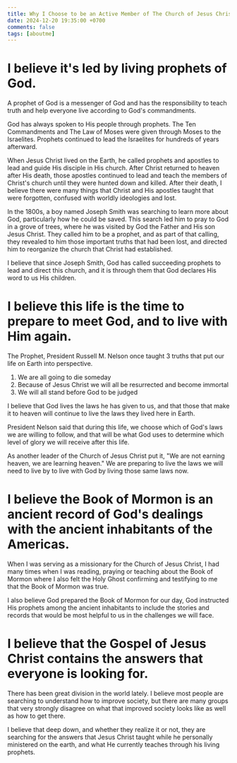 ```yaml
---
title: Why I Choose to be an Active Member of The Church of Jesus Christ of Latter-Day Saints
date: 2024-12-20 19:35:00 +0700
comments: false
tags: [aboutme]
---
```


# I believe it's led by living prophets of God.
A prophet of God is a messenger of God and has the responsibility to teach truth and help everyone live according to God's commandments.

God has always spoken to His people through prophets. The Ten Commandments and The Law of Moses were given through Moses to the Israelites. Prophets continued to lead the Israelites for hundreds of years afterward.

When Jesus Christ lived on the Earth, he called prophets and apostles to lead and guide His disciple in His church. After Christ returned to heaven after His death, those apostles continued to lead and teach the members of Christ's church until they were hunted down and killed. After their death, I believe there were many things that Christ and His apostles taught that were forgotten, confused with worldly ideologies and lost.

In the 1800s, a boy named Joseph Smith was searching to learn more about God, particularly how he could be saved. This search led him to pray to God in a grove of trees, where he was visited by God the Father and His son Jesus Christ. They called him to be a prophet, and as part of that calling, they revealed to him those important truths that had been lost, and directed him to reorganize the church that Christ had established.

I believe that since Joseph Smith, God has called succeeding prophets to lead and direct this church, and it is through them that God declares His word to us His children.

# I believe this life is the time to prepare to meet God, and to live with Him again.
The Prophet, President Russell M. Nelson once taught 3 truths that put our life on Earth into perspective.
1) We are all going to die someday
2) Because of Jesus Christ we will all be resurrected and become immortal
3) We will all stand before God to be judged

I believe that God lives the laws he has given to us, and that those that make it to heaven will continue to live the laws they lived here in Earth.

President Nelson said that during this life, we choose which of God's laws we are willing to follow, and that will be what God uses to determine which level of glory we will receive after this life.

As another leader of the Church of Jesus Christ put it, "We are not earning heaven, we are learning heaven." We are preparing to live the laws we will need to live by to live with God by living those same laws now.

# I believe the Book of Mormon is an ancient record of God's dealings with the ancient inhabitants of the Americas.
When I was serving as a missionary for the Church of Jesus Christ, I had many times when I was reading, praying or teaching about the Book of Mormon where I also felt the Holy Ghost confirming and testifying to me that the Book of Mormon was true.

I also believe God prepared the Book of Mormon for our day, God instructed His prophets among the ancient inhabitants to include the stories and records that would be most helpful to us in the challenges we will face.

# I believe that the Gospel of Jesus Christ contains the answers that everyone is looking for.
There has been great division in the world lately. I believe most people are searching to understand how to improve society, but there are many groups that very strongly disagree on what that improved society looks like as well as how to get there.

I believe that deep down, and whether they realize it or not, they are searching for the answers that Jesus Christ taught while he personally ministered on the earth, and what He currently teaches through his living prophets.